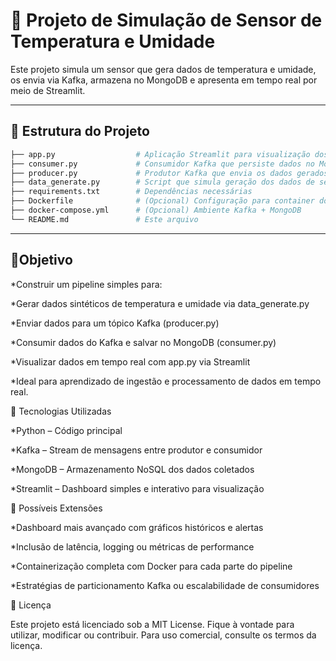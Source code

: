 # 🔧 Projeto de Simulação de Sensor de Temperatura e Umidade

Este projeto simula um sensor que gera dados de temperatura e umidade, os envia via Kafka, armazena no MongoDB e apresenta em tempo real por meio de Streamlit.

---

## 📁 Estrutura do Projeto

```bash
├── app.py                  # Aplicação Streamlit para visualização dos dados
├── consumer.py             # Consumidor Kafka que persiste dados no MongoDB
├── producer.py             # Produtor Kafka que envia os dados gerados
├── data_generate.py        # Script que simula geração dos dados de sensores
├── requirements.txt        # Dependências necessárias
├── Dockerfile              # (Opcional) Configuração para container do app
├── docker-compose.yml      # (Opcional) Ambiente Kafka + MongoDB
└── README.md               # Este arquivo
```
---

## 🎯Objetivo

*Construir um pipeline simples para:

*Gerar dados sintéticos de temperatura e umidade via data_generate.py

*Enviar dados para um tópico Kafka (producer.py)

*Consumir dados do Kafka e salvar no MongoDB (consumer.py)

*Visualizar dados em tempo real com app.py via Streamlit

*Ideal para aprendizado de ingestão e processamento de dados em tempo real.


🧰 Tecnologias Utilizadas

*Python – Código principal

*Kafka – Stream de mensagens entre produtor e consumidor

*MongoDB – Armazenamento NoSQL dos dados coletados

*Streamlit – Dashboard simples e interativo para visualização

🧠 Possíveis Extensões

*Dashboard mais avançado com gráficos históricos e alertas

*Inclusão de latência, logging ou métricas de performance

*Containerização completa com Docker para cada parte do pipeline

*Estratégias de particionamento Kafka ou escalabilidade de consumidores



📄 Licença

Este projeto está licenciado sob a MIT License.
Fique à vontade para utilizar, modificar ou contribuir.
Para uso comercial, consulte os termos da licença.
